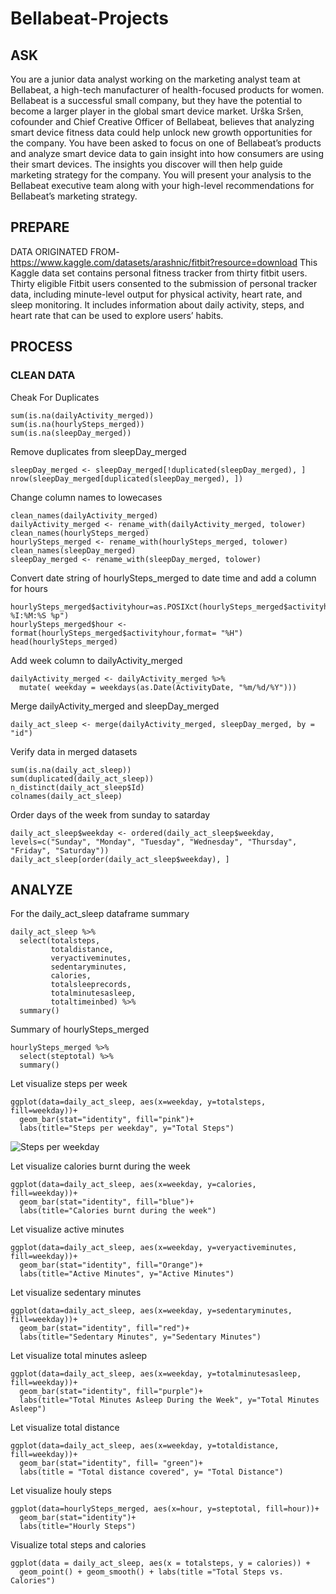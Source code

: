 # Bellabeat-Projects

## ASK
You are a junior data analyst working on the marketing analyst team at Bellabeat, a high-tech manufacturer of health-focused
products for women. Bellabeat is a successful small company, but they have the potential to become a larger player in the
global smart device market. Urška Sršen, cofounder and Chief Creative Officer of Bellabeat, believes that analyzing smart
device fitness data could help unlock new growth opportunities for the company. You have been asked to focus on one of
Bellabeat’s products and analyze smart device data to gain insight into how consumers are using their smart devices. The
insights you discover will then help guide marketing strategy for the company. You will present your analysis to the Bellabeat
executive team along with your high-level recommendations for Bellabeat’s marketing strategy.

## PREPARE
DATA ORIGINATED FROM- https://www.kaggle.com/datasets/arashnic/fitbit?resource=download
This Kaggle data set contains personal fitness tracker from thirty fitbit users. Thirty eligible Fitbit users consented to the submission of personal tracker data, including minute-level output for physical activity, heart rate, and sleep monitoring. It includes information about daily activity, steps, and heart rate that can be used to explore users’ habits.

## PROCESS
### CLEAN DATA
Cheak For Duplicates
```{r}
sum(is.na(dailyActivity_merged))
sum(is.na(hourlySteps_merged))
sum(is.na(sleepDay_merged))
```

Remove duplicates from sleepDay_merged
```{r}
sleepDay_merged <- sleepDay_merged[!duplicated(sleepDay_merged), ]
nrow(sleepDay_merged[duplicated(sleepDay_merged), ])
```

Change column names to lowecases
```{r}
clean_names(dailyActivity_merged)
dailyActivity_merged <- rename_with(dailyActivity_merged, tolower)
clean_names(hourlySteps_merged)
hourlySteps_merged <- rename_with(hourlySteps_merged, tolower)
clean_names(sleepDay_merged)
sleepDay_merged <- rename_with(sleepDay_merged, tolower)
```

Convert date string of hourlySteps_merged to date time and add a column for hours
```{r}
hourlySteps_merged$activityhour=as.POSIXct(hourlySteps_merged$activityhour,format="%m/%d/%Y %I:%M:%S %p")
hourlySteps_merged$hour <-  format(hourlySteps_merged$activityhour,format= "%H")
head(hourlySteps_merged)
```

Add week column to dailyActivity_merged
```{r}
dailyActivity_merged <- dailyActivity_merged %>% 
  mutate( weekday = weekdays(as.Date(ActivityDate, "%m/%d/%Y")))
```

Merge dailyActivity_merged and sleepDay_merged
```{r}
daily_act_sleep <- merge(dailyActivity_merged, sleepDay_merged, by = "id")
```

Verify data in merged datasets
```{r}
sum(is.na(daily_act_sleep))
sum(duplicated(daily_act_sleep))
n_distinct(daily_act_sleep$Id)
colnames(daily_act_sleep)
```
Order days of the week from sunday to satarday
```{r}
daily_act_sleep$weekday <- ordered(daily_act_sleep$weekday, levels=c("Sunday", "Monday", "Tuesday", "Wednesday", "Thursday", "Friday", "Saturday"))
daily_act_sleep[order(daily_act_sleep$weekday), ]
```

## ANALYZE
For the daily_act_sleep dataframe summary
```{r}
daily_act_sleep %>%
  select(totalsteps,
         totaldistance,
         veryactiveminutes,
         sedentaryminutes,
         calories,
         totalsleeprecords,
         totalminutesasleep,
         totaltimeinbed) %>%
  summary()
```

Summary of hourlySteps_merged
```{r}
hourlySteps_merged %>%
  select(steptotal) %>%
  summary()
```

Let visualize steps per week
```{r}
ggplot(data=daily_act_sleep, aes(x=weekday, y=totalsteps, fill=weekday))+ 
  geom_bar(stat="identity", fill="pink")+
  labs(title="Steps per weekday", y="Total Steps")
```
![Steps per weekday](https://github.com/StephanieAfiaAduBoahen/Bellabeat-Projects/assets/158788793/4315e403-7ce2-42aa-9b5a-f400142040f3)

Let visualize calories burnt during the week
```{r}
ggplot(data=daily_act_sleep, aes(x=weekday, y=calories, fill=weekday))+ 
  geom_bar(stat="identity", fill="blue")+
  labs(title="Calories burnt during the week")
```


Let visualize active minutes
```{r}
ggplot(data=daily_act_sleep, aes(x=weekday, y=veryactiveminutes, fill=weekday))+ 
  geom_bar(stat="identity", fill="Orange")+
  labs(title="Active Minutes", y="Active Minutes")
```

Let visualize sedentary minutes
```{r}
ggplot(data=daily_act_sleep, aes(x=weekday, y=sedentaryminutes, fill=weekday))+ 
  geom_bar(stat="identity", fill="red")+
  labs(title="Sedentary Minutes", y="Sedentary Minutes")
```

Let visualize total minutes asleep
```{r}
ggplot(data=daily_act_sleep, aes(x=weekday, y=totalminutesasleep, fill=weekday))+ 
  geom_bar(stat="identity", fill="purple")+
  labs(title="Total Minutes Asleep During the Week", y="Total Minutes Asleep")
```

Let visualize total distance
```{r}
ggplot(data=daily_act_sleep, aes(x=weekday, y=totaldistance, fill=weekday))+ 
  geom_bar(stat="identity", fill= "green")+
  labs(title = "Total distance covered", y= "Total Distance")
```

Let visualize houly steps
```{r}
ggplot(data=hourlySteps_merged, aes(x=hour, y=steptotal, fill=hour))+
  geom_bar(stat="identity")+
  labs(title="Hourly Steps")
```

Visualize total steps and calories
```{r}
ggplot(data = daily_act_sleep, aes(x = totalsteps, y = calories)) + 
  geom_point() + geom_smooth() + labs(title ="Total Steps vs. Calories")
```










